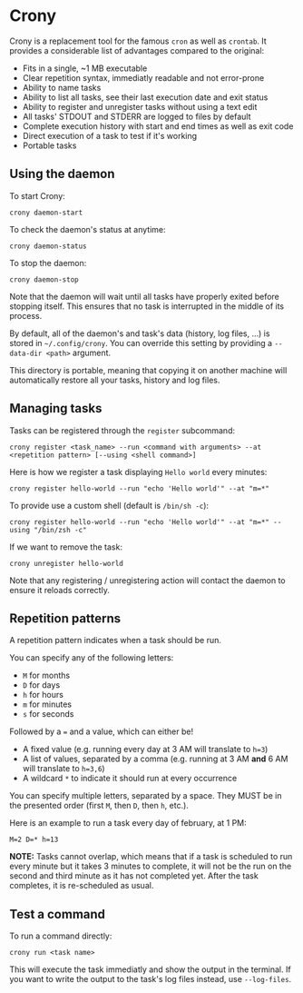 # Crony

Crony is a replacement tool for the famous `cron` as well as `crontab`. It provides a considerable list of advantages compared to the original:

* Fits in a single, ~1 MB executable
* Clear repetition syntax, immediatly readable and not error-prone
* Ability to name tasks
* Ability to list all tasks, see their last execution date and exit status
* Ability to register and unregister tasks without using a text edit
* All tasks' STDOUT and STDERR are logged to files by default
* Complete execution history with start and end times as well as exit code
* Direct execution of a task to test if it's working
* Portable tasks

## Using the daemon

To start Crony:

```shell
crony daemon-start
```

To check the daemon's status at anytime:

```shell
crony daemon-status
```

To stop the daemon:

```shell
crony daemon-stop
```

Note that the daemon will wait until all tasks have properly exited before stopping itself. This ensures that no task is interrupted in the middle of its process.

By default, all of the daemon's and task's data (history, log files, ...) is stored in `~/.config/crony`. You can override this setting by providing a `--data-dir <path>` argument.

This directory is portable, meaning that copying it on another machine will automatically restore all your tasks, history and log files.

## Managing tasks

Tasks can be registered through the `register` subcommand:

```shell
crony register <task_name> --run <command with arguments> --at <repetition pattern> [--using <shell command>]
```

Here is how we register a task displaying `Hello world` every minutes:

```shell
crony register hello-world --run "echo 'Hello world'" --at "m=*"
```

To provide use a custom shell (default is `/bin/sh -c`):

```shell
crony register hello-world --run "echo 'Hello world'" --at "m=*" --using "/bin/zsh -c"
```

If we want to remove the task:

```shell
crony unregister hello-world
```

Note that any registering / unregistering action will contact the daemon to ensure it reloads correctly.

## Repetition patterns

A repetition pattern indicates when a task should be run.

You can specify any of the following letters:

* `M` for months
* `D` for days
* `h` for hours
* `m` for minutes
* `s` for seconds

Followed by a `=` and a value, which can either be!

* A fixed value (e.g. running every day at 3 AM will translate to `h=3`)
* A list of values, separated by a comma (e.g. running at 3 AM **and** 6 AM will translate to `h=3,6`)
* A wildcard `*` to indicate it should run at every occurrence

You can specify multiple letters, separated by a space. They MUST be in the presented order (first `M`, then `D`, then `h`, etc.).

Here is an example to run a task every day of february, at 1 PM:

```
M=2 D=* h=13
```

**NOTE:** Tasks cannot overlap, which means that if a task is scheduled to run every minute but it takes 3 minutes to complete, it will not be the run on the second and third minute as it has not completed yet. After the task completes, it is re-scheduled as usual.

## Test a command

To run a command directly:

```shell
crony run <task name>
```

This will execute the task immediatly and show the output in the terminal. If you want to write the output to the task's log files instead, use `--log-files`.
